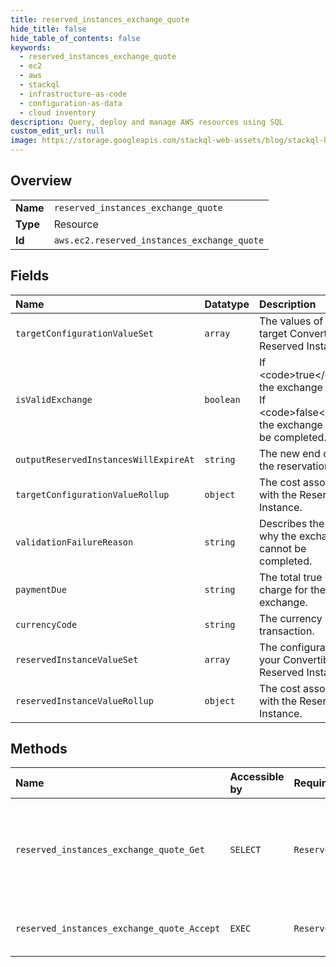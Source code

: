 ```yaml
---
title: reserved_instances_exchange_quote
hide_title: false
hide_table_of_contents: false
keywords:
  - reserved_instances_exchange_quote
  - ec2
  - aws    
  - stackql
  - infrastructure-as-code
  - configuration-as-data
  - cloud inventory
description: Query, deploy and manage AWS resources using SQL
custom_edit_url: null
image: https://storage.googleapis.com/stackql-web-assets/blog/stackql-blog-post-featured-image.png
---
```

  
    

## Overview
<table><tbody>
<tr><td><b>Name</b></td><td><code>reserved_instances_exchange_quote</code></td></tr>
<tr><td><b>Type</b></td><td>Resource</td></tr>
<tr><td><b>Id</b></td><td><code>aws.ec2.reserved_instances_exchange_quote</code></td></tr>
</tbody></table>

## Fields
| Name | Datatype | Description |
|:-----|:---------|:------------|
| `targetConfigurationValueSet` | `array` | The values of the target Convertible Reserved Instances. |
| `isValidExchange` | `boolean` | If &lt;code&gt;true&lt;/code&gt;, the exchange is valid. If &lt;code&gt;false&lt;/code&gt;, the exchange cannot be completed. |
| `outputReservedInstancesWillExpireAt` | `string` | The new end date of the reservation term. |
| `targetConfigurationValueRollup` | `object` | The cost associated with the Reserved Instance. |
| `validationFailureReason` | `string` | Describes the reason why the exchange cannot be completed. |
| `paymentDue` | `string` | The total true upfront charge for the exchange. |
| `currencyCode` | `string` | The currency of the transaction. |
| `reservedInstanceValueSet` | `array` | The configuration of your Convertible Reserved Instances. |
| `reservedInstanceValueRollup` | `object` | The cost associated with the Reserved Instance. |
## Methods
| Name | Accessible by | Required Params | Description |
|:-----|:--------------|:----------------|:------------|
| `reserved_instances_exchange_quote_Get` | `SELECT` | `ReservedInstanceId` | Returns a quote and exchange information for exchanging one or more specified Convertible Reserved Instances for a new Convertible Reserved Instance. If the exchange cannot be performed, the reason is returned in the response. Use &lt;a&gt;AcceptReservedInstancesExchangeQuote&lt;/a&gt; to perform the exchange. |
| `reserved_instances_exchange_quote_Accept` | `EXEC` | `ReservedInstanceId` | Accepts the Convertible Reserved Instance exchange quote described in the &lt;a&gt;GetReservedInstancesExchangeQuote&lt;/a&gt; call. |

